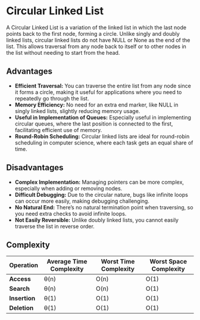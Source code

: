 # Circular Linked List
A Circular Linked List is a variation of the linked list in which the last node points back to the first node, forming a circle. Unlike singly and doubly linked lists, circular linked lists do not have NULL or None as the end of the list. This allows traversal from any node back to itself or to other nodes in the list without needing to start from the head.

## Advantages
- **Efficient Traversal:** You can traverse the entire list from any node since it forms a circle, making it useful for applications where you need to repeatedly go through the list.
- **Memory Efficiency:** No need for an extra end marker, like NULL in singly linked lists, slightly reducing memory usage.
- **Useful in Implementation of Queues:** Especially useful in implementing circular queues, where the last position is connected to the first, facilitating efficient use of memory.
- **Round-Robin Scheduling:** Circular linked lists are ideal for round-robin scheduling in computer science, where each task gets an equal share of time.

## Disadvantages
- **Complex Implementation:** Managing pointers can be more complex, especially when adding or removing nodes.
- **Difficult Debugging:** Due to the circular nature, bugs like infinite loops can occur more easily, making debugging challenging.
- **No Natural End:** There’s no natural termination point when traversing, so you need extra checks to avoid infinite loops.
- **Not Easily Reversible:** Unlike doubly linked lists, you cannot easily traverse the list in reverse order.

## Complexity

| **Operation** | **Average Time Complexity** | **Worst Time Complexity** | **Worst Space Complexity** |
|---------------|-----------------------------|---------------------------|----------------------------|
| **Access**    | θ(n)                         | O(n)                       | O(1)                        |
| **Search**    | θ(n)                         | O(n)                       | O(1)                        |
| **Insertion** | θ(1)                         | O(1)                       | O(1)                        |
| **Deletion**  | θ(1)                         | O(1)                       | O(1)                        |
